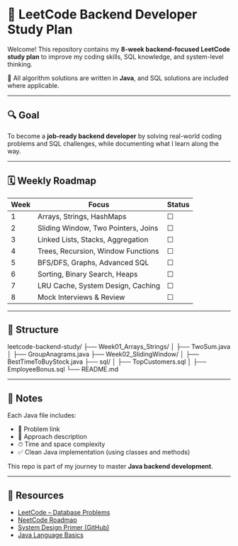 # 🧠 LeetCode Backend Developer Study Plan

Welcome! This repository contains my **8-week backend-focused LeetCode study plan** to improve my coding skills, SQL knowledge, and system-level thinking.

📝 All algorithm solutions are written in **Java**, and SQL solutions are included where applicable.

---

## 🔍 Goal

To become a **job-ready backend developer** by solving real-world coding problems and SQL challenges, while documenting what I learn along the way.

---

## 🗓️ Weekly Roadmap

| Week | Focus                                     | Status |
|------|-------------------------------------------|--------|
| 1    | Arrays, Strings, HashMaps                 | ☐      |
| 2    | Sliding Window, Two Pointers, Joins       | ☐      |
| 3    | Linked Lists, Stacks, Aggregation         | ☐      |
| 4    | Trees, Recursion, Window Functions        | ☐      |
| 5    | BFS/DFS, Graphs, Advanced SQL             | ☐      |
| 6    | Sorting, Binary Search, Heaps             | ☐      |
| 7    | LRU Cache, System Design, Caching         | ☐      |
| 8    | Mock Interviews & Review                  | ☐      |

---

## 📁 Structure

leetcode-backend-study/
├── Week01_Arrays_Strings/
│ ├── TwoSum.java
│ ├── GroupAnagrams.java
├── Week02_SlidingWindow/
│ ├── BestTimeToBuyStock.java
├── sql/
│ ├── TopCustomers.sql
│ ├── EmployeeBonus.sql
└── README.md

---

## 💾 Notes

Each Java file includes:
- 🔗 Problem link
- 📌 Approach description
- ⏱ Time and space complexity
- ✅ Clean Java implementation (using classes and methods)

This repo is part of my journey to master **Java backend development**.

---

## 🚀 Resources

- [LeetCode – Database Problems](https://leetcode.com/problemset/database/)
- [NeetCode Roadmap](https://neetcode.io/)
- [System Design Primer (GitHub)](https://github.com/donnemartin/system-design-primer)
- [Java Language Basics](https://docs.oracle.com/javase/tutorial/)
